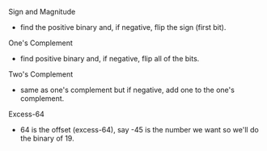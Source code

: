 Sign and Magnitude
- find the positive binary and, if negative, flip the sign (first bit).

One's Complement 
- find positive binary and, if negative, flip all of the bits.

Two's Complement
- same as one's complement but if negative, add one to the one's complement.

Excess-64
  - 64 is the offset (excess-64), say -45 is the number we want so we'll do the binary of 19.
